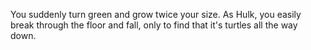 You suddenly turn green and grow twice your size. 
As Hulk, you easily break through the floor and fall, only to find that it's turtles all the way down.